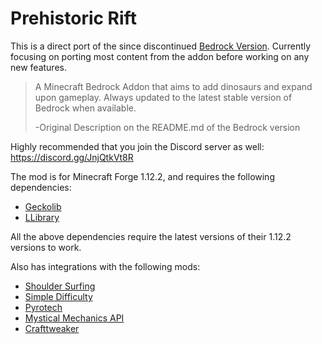 # Prehistoric Rift
This is a direct port of the since discontinued [Bedrock Version](https://github.com/ANightDazingZoroark/Prehistoric-Rift-Addon). Currently focusing on porting most content from the addon before working on any new features.

> A Minecraft Bedrock Addon that aims to add dinosaurs and expand upon gameplay. Always updated to the latest stable version of Bedrock when available.
>
> -Original Description on the README.md of the Bedrock version

Highly recommended that you join the Discord server as well: https://discord.gg/JnjQtkVt8R

The mod is for Minecraft Forge 1.12.2, and requires the following dependencies:
* [Geckolib](https://www.curseforge.com/minecraft/mc-mods/geckolib)
* [LLibrary](https://www.curseforge.com/minecraft/mc-mods/llibrary)

All the above dependencies require the latest versions of their 1.12.2 versions to work.

Also has integrations with the following mods:
* [Shoulder Surfing](https://www.curseforge.com/minecraft/mc-mods/shoulder-surfing-reloaded)
* [Simple Difficulty](https://www.curseforge.com/minecraft/mc-mods/simpledifficulty)
* [Pyrotech](https://www.curseforge.com/minecraft/mc-mods/pyrotech)
* [Mystical Mechanics API](https://www.curseforge.com/minecraft/mc-mods/mysticalmechanics)
* [Crafttweaker](https://www.curseforge.com/minecraft/mc-mods/crafttweaker)
